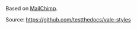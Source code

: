 Based on [MailChimp](http://styleguide.mailchimp.com/).

Source: https://github.com/testthedocs/vale-styles

